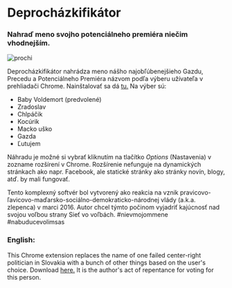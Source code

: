 # Deprocházkifikátor

### Nahraď meno svojho potenciálneho premiéra niečim vhodnejším.

![prochi](http://t3.aimg.sk/magaziny/UB_ueUFwRmLEqjWbxRuNSQ~Radoslav-prochazka-zamysleny-pohlad-sveter-tasr.jpg?t=LzgwMHg0NTAvc21hcnQ%3D&h=HecOxuRbEn6-UjemBNa9NA&e=2145916800&v=2)

Deprocházkifikátor nahrádza meno nášho najobľúbenejšieho Gazdu, Precedu a Potenciálneho Premiéra názvom podľa výberu užívateľa v prehliadači Chrome. Nainštalovať sa dá [tu.](https://chrome.google.com/webstore/detail/deproch%C3%A1zkifik%C3%A1tor/fibofalicildmhddbklnedjfciffbfoo) Na výber sú:

+ Baby Voldemort (predvolené)
+ Zradoslav
+ Chlpáčik
+ Kocúrik
+ Macko uško
+ Gazda
+ Ľutujem

Náhradu je možné si vybrať kliknutím na tlačítko *Options* (Nastavenia) v zozname rozšírení v Chrome. Rozšírenie nefunguje na dynamických stránkach ako napr. Facebook, ale statické stránky ako stránky novín, blogy, atď. by mali fungovať.

Tento komplexný softvér bol vytvorený ako reakcia na vznik pravicovo-ľavicovo-maďarsko-sociálno-demokraticko-národnej vlády (a.k.a. zlepenca) v marci 2016. Autor chcel týmto počinom vyjadriť kajúcnosť nad svojou voľbou strany Sieť vo voľbách. #nievmojommene #nabuducevolimsas

### English:

This Chrome extension replaces the name of one failed center-right politician in Slovakia with a bunch of other things based on the user's choice. Download [here.](https://chrome.google.com/webstore/detail/deproch%C3%A1zkifik%C3%A1tor/fibofalicildmhddbklnedjfciffbfoo) It is the author's act of repentance for voting for this person.
